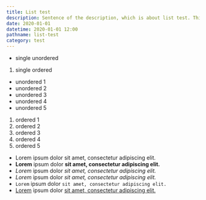 ```yaml
---
title: List test
description: Sentence of the description, which is about list test. This property exist for the purpose of, no other than frontmatter testing.
date: 2020-01-01
datetime: 2020-01-01 12:00
pathname: list-test
category: test
---
```


- single unordered

1. single ordered

- unordered 1
- unordered 2
- unordered 3
- unordered 4
- unordered 5

1. ordered 1
2. ordered 2
3. ordered 3
4. ordered 4
5. ordered 5

- Lorem ipsum dolor sit amet, consectetur adipiscing elit.
- **Lorem** ipsum dolor **sit amet, consectetur adipiscing elit.**
- _Lorem_ ipsum dolor _sit amet, consectetur adipiscing elit._
- *Lorem* ipsum dolor *sit amet, consectetur adipiscing elit.*
- `Lorem` ipsum dolor `sit amet, consectetur adipiscing elit.`
- [Lorem](https://example.com) ipsum dolor [sit amet, consectetur adipiscing elit.](https://example.com)
